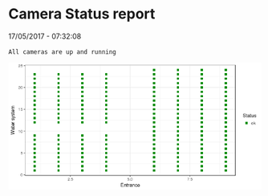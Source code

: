 Camera Status report
================
17/05/2017 - 07:32:08

    All cameras are up and running

![](camreport_files/figure-markdown_github/unnamed-chunk-2-1.png)
